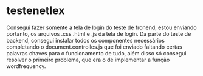 # testenetlex
Consegui fazer somente a tela de login do teste de fronend, estou enviando portanto, os arquivos .css .html e .js da tela de login.
Da parte do teste de backend, consegui instalar todos os componentes necessários completando o document.controlles.js que foi enviado faltando certas palavras chaves para o funcionamento de tudo, além disso só consegui resolver o primeiro problema, que era o de implementar a função wordfrequency.
